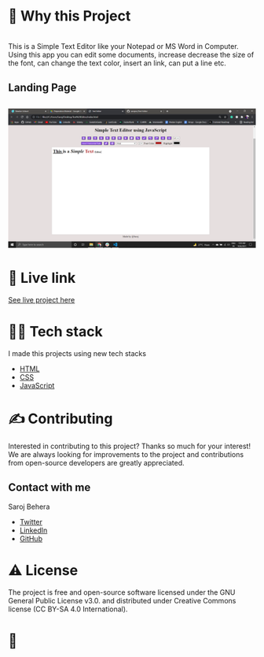 
<!-- ABOUT THE PROJECT -->
<h1>🧐 Why this Project</h1>
<br />
This is a Simple Text Editor like your Notepad or MS Word in Computer. Using this app you can edit some documents, increase decrease the size of the font, can change the text color, 
insert an link, can put a line etc.

<h2>Landing Page<h2>
  
  ![Landing Page](/Images/landing_page.png)
  
<h1>🌟 Live link</h1>
  
  [See live project here](https://simple-texteditor.netlify.app/)
  
<h1>👨‍💻 Tech stack</h1>

I made this projects using new tech stacks
* [HTML](https://html.com/)
* [CSS](https://css-tricks.com/)
* [JavaScript](https://www.w3schools.com/js/)


<h1>✍️ Contributing</h1>
Interested in contributing to this project? Thanks so much for your interest! We are always looking for improvements to the project and contributions from open-source developers are greatly appreciated.

<!-- CONTACT -->
<h2>Contact with me</h2>

Saroj Behera
* [Twitter](https://twitter.com/iamsarojb)
* [LinkedIn](https://www.linkedin.com/in/sarojvrc/)
* [GitHub](https://github.com/sarojvrc)

<h1>⚠️ License</h1>
The project is free and open-source software licensed under the GNU General Public License v3.0. and distributed under Creative Commons license (CC BY-SA 4.0 International).

<br />

<h1>💛</h1>

